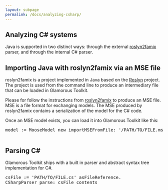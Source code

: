 ```yaml
---
layout: subpage
permalink: /docs/analyzing-csharp/
---
```


<section id="getstarted">
  <div class="container pt-5 pb-5 jumbotron-small">
    <div class="row">
      <div class="col-md-12">
        <h1>Analyzing C# systems</h1>
        <p class="lead">
          Java is supported in two distinct ways: through the external <a href="https://github.com/feenkcom/roslyn2famix">roslyn2famix</a> parser, and through the internal C# parser.
        </p>
        <h2>Importing Java with roslyn2famix via an MSE file</h2>
        <p>roslyn2famix is a project implemented in Java based on the <a href="https://github.com/dotnet/roslyn">Roslyn</a> project. The project is used from the command line to produce an intermediary file that can be loaded in Glamorous Toolkit.</p>
        <p>Please for follow the instructions from <a href="https://github.com/feenkcom/roslyn2famix">roslyn2famix</a> to produce an MSE file. MSE is a file format for exchanging models. The MSE produced by roslyn2famix contains a serialization of the model for the C# code.</p>
        <p>Once an MSE model exists, you can load it into Glamorous Toolkit like this:</p>
        <pre>model := MooseModel new importMSEFromFile: '/PATH/TO/FILE.mse' asFileReference
        </pre>
        <h2>Parsing C#</h2>
        <p>Glamorous Toolkit ships with a built in parser and abstract syntax tree implementation for C#.</p>
        <pre>csFile := 'PATH/TO/FILE.cs' asFileReference.
CSharpParser parse: csFile contents
        </pre>
      </div>
    </div>
  </div>
</section>
